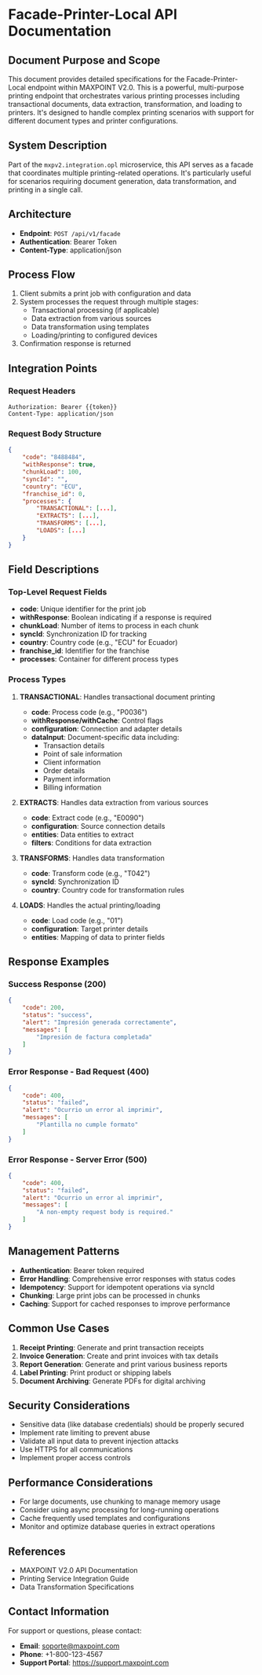# Facade-Printer-Local API Documentation

## Document Purpose and Scope
This document provides detailed specifications for the Facade-Printer-Local endpoint within MAXPOINT V2.0. This is a powerful, multi-purpose printing endpoint that orchestrates various printing processes including transactional documents, data extraction, transformation, and loading to printers. It's designed to handle complex printing scenarios with support for different document types and printer configurations.

## System Description
Part of the `mxpv2.integration.opl` microservice, this API serves as a facade that coordinates multiple printing-related operations. It's particularly useful for scenarios requiring document generation, data transformation, and printing in a single call.

## Architecture
- **Endpoint**: `POST /api/v1/facade`
- **Authentication**: Bearer Token
- **Content-Type**: application/json

## Process Flow
1. Client submits a print job with configuration and data
2. System processes the request through multiple stages:
   - Transactional processing (if applicable)
   - Data extraction from various sources
   - Data transformation using templates
   - Loading/printing to configured devices
3. Confirmation response is returned

## Integration Points
### Request Headers
```http
Authorization: Bearer {{token}}
Content-Type: application/json
```

### Request Body Structure
```json
{
    "code": "8488484",
    "withResponse": true,
    "chunkLoad": 100,
    "syncId": "",
    "country": "ECU",
    "franchise_id": 0,
    "processes": {
        "TRANSACTIONAL": [...],
        "EXTRACTS": [...],
        "TRANSFORMS": [...],
        "LOADS": [...]
    }
}
```

## Field Descriptions

### Top-Level Request Fields
- **code**: Unique identifier for the print job
- **withResponse**: Boolean indicating if a response is required
- **chunkLoad**: Number of items to process in each chunk
- **syncId**: Synchronization ID for tracking
- **country**: Country code (e.g., "ECU" for Ecuador)
- **franchise_id**: Identifier for the franchise
- **processes**: Container for different process types

### Process Types
1. **TRANSACTIONAL**: Handles transactional document printing
   - **code**: Process code (e.g., "P0036")
   - **withResponse/withCache**: Control flags
   - **configuration**: Connection and adapter details
   - **dataInput**: Document-specific data including:
     - Transaction details
     - Point of sale information
     - Client information
     - Order details
     - Payment information
     - Billing information

2. **EXTRACTS**: Handles data extraction from various sources
   - **code**: Extract code (e.g., "E0090")
   - **configuration**: Source connection details
   - **entities**: Data entities to extract
   - **filters**: Conditions for data extraction

3. **TRANSFORMS**: Handles data transformation
   - **code**: Transform code (e.g., "T042")
   - **syncId**: Synchronization ID
   - **country**: Country code for transformation rules

4. **LOADS**: Handles the actual printing/loading
   - **code**: Load code (e.g., "01")
   - **configuration**: Target printer details
   - **entities**: Mapping of data to printer fields

## Response Examples

### Success Response (200)
```json
{
    "code": 200,
    "status": "success",
    "alert": "Impresión generada correctamente",
    "messages": [
        "Impresión de factura completada"
    ]
}
```

### Error Response - Bad Request (400)
```json
{
    "code": 400,
    "status": "failed",
    "alert": "Ocurrio un error al imprimir",
    "messages": [
        "Plantilla no cumple formato"
    ]
}
```

### Error Response - Server Error (500)
```json
{
    "code": 400,
    "status": "failed",
    "alert": "Ocurrio un error al imprimir",
    "messages": [
        "A non-empty request body is required."
    ]
}
```

## Management Patterns
- **Authentication**: Bearer token required
- **Error Handling**: Comprehensive error responses with status codes
- **Idempotency**: Support for idempotent operations via syncId
- **Chunking**: Large print jobs can be processed in chunks
- **Caching**: Support for cached responses to improve performance

## Common Use Cases
1. **Receipt Printing**: Generate and print transaction receipts
2. **Invoice Generation**: Create and print invoices with tax details
3. **Report Generation**: Generate and print various business reports
4. **Label Printing**: Print product or shipping labels
5. **Document Archiving**: Generate PDFs for digital archiving

## Security Considerations
- Sensitive data (like database credentials) should be properly secured
- Implement rate limiting to prevent abuse
- Validate all input data to prevent injection attacks
- Use HTTPS for all communications
- Implement proper access controls

## Performance Considerations
- For large documents, use chunking to manage memory usage
- Consider using async processing for long-running operations
- Cache frequently used templates and configurations
- Monitor and optimize database queries in extract operations

## References
- MAXPOINT V2.0 API Documentation
- Printing Service Integration Guide
- Data Transformation Specifications

## Contact Information
For support or questions, please contact:
- **Email**: soporte@maxpoint.com
- **Phone**: +1-800-123-4567
- **Support Portal**: https://support.maxpoint.com
